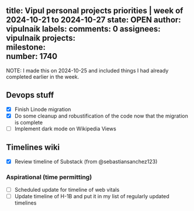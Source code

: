 title:	Vipul personal projects priorities | week of 2024-10-21 to 2024-10-27
state:	OPEN
author:	vipulnaik
labels:	
comments:	0
assignees:	vipulnaik
projects:	
milestone:	
number:	1740
--
NOTE: I made this on 2024-10-25 and included things I had already completed earlier in the week.

## Devops stuff

- [x] Finish Linode migration
- [x] Do some cleanup and robustification of the code now that the migration is complete
- [ ] Implement dark mode on Wikipedia Views

## Timelines wiki

- [x] Review timeline of Substack (from @sebastiansanchez123)

### Aspirational (time permitting)

- [ ] Scheduled update for timeline of web vitals
- [ ] Update timeline of H-1B and put it in my list of regularly updated timelines
